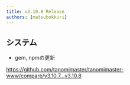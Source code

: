 ```yaml
---
title: v3.10.8 Release
authors: [matsubokkuri]
---
```


## システム

- gem, npmの更新

https://github.com/tanomimaster/tanomimaster-www/compare/v3.10.7...v3.10.8

